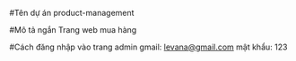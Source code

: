 #Tên dự án
product-management

#Mô tả ngắn
Trang web mua hàng

#Cách đăng nhập vào trang admin
gmail: levana@gmail.com
mật khẩu: 123
